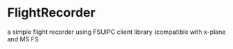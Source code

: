 # FlightRecorder
a simple flight recorder using FSUIPC client library (compatible with x-plane and MS FS
